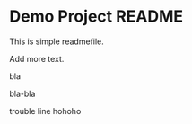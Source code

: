 # Demo Project README

This is simple readmefile.

Add more text.

bla

bla-bla

 trouble line
hohoho

